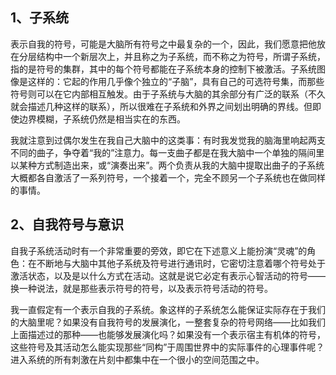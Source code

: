 <h2>1、⼦系统</h2><p data-pid="V-5n3wc8">表示自我的符号，可能是大脑所有符号之中最复杂的一个，因此，我们愿意把他放在分层结构中一个新层次上，并且称之为子系统，而不称之为符号，所谓子系统，指的是符号的集群，其中的每个符号都能在子系统本身的控制下被激活。⼦系统图像是这样的：它起的作⽤⼏乎像个独⽴的“⼦脑”，具有⾃⼰的可选符号集，而那些符号则可以在它内部相互触发。由于子系统与大脑的其余部分有广泛的联系（不久就会描述几种这样的联系），所以很难在子系统和外界之间划出明确的界线。但即使边界模糊，子系统仍然是相当实在的东西。</p><p data-pid="XDgo4wTL">我就注意到过偶尔发生在我自己大脑中的这类事：有时我发觉我的脑海里响起两支不同的曲子，争夺着“我的”注意力。每一支曲子都是在我大脑中一个单独的隔间里以某种方式制造出来，或“演奏出来”。两个负责从我的大脑中提取出曲子的子系统大概都各自激活了一系列符号，一个接着一个，完全不顾另一个子系统也在做同样的事情。</p><h2>2、自我符号与意识</h2><p data-pid="V55hWBKF">自我子系统活动时有一个非常重要的旁效，即它在下述意义上能扮演“灵魂”的角色：在不断地与大脑中其他子系统及符号进行通讯时，它密切注意着哪个符号处于激活状态，以及是以什么方式在活动。这就是说它必定有表示心智活动的符号——换一种说法，就是那些表示符号的符号，以及表示符号活动的符号。</p><p data-pid="8uv5Cb8X">我一直假定有一个表示自我的子系统。象这样的子系统怎么能保证实际存在于我们的大脑里呢？如果没有自我符号的发展演化，一整套复杂的符号网络——比如我们上面描述过的那种——也能够发展演化吗？如果没有一个表示宿主有机体的符号，这些符号及其活动怎么能实现那些“同构”于周围世界中的实际事件的心理事件呢？进入系统的所有刺激在片刻中都集中在一个很小的空间范围之中。</p><p></p>